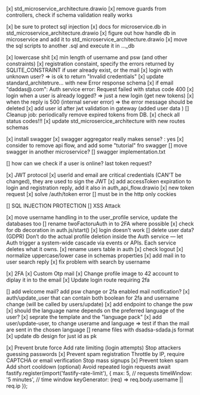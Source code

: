 [x] std_microservice_architecture.drawio
[x] remove guards from controllers, check if schema validation really works

[x] be sure to protect sql injection
[x] docs for microservice.db in std_microservice_architecture.drawio
[x] figure out how handle db in microservice and add it to std_microservice_architecture.drawio
[x] move the sql scripts to another .sql and execute it in ..._db 

[x] lowercase shit
[x] min length of username and psw (and other constraints)
[x] registration constaint, specify the errors returned by SQLITE_CONSTRAINT if user already exist, or the mail
[x] login with unknown user? => is ok to return "Invalid credentials"
[x] update standard_architetrure... with new Error response schema
[x] if email "daddas@.com": Auth service error: Request failed with status code 400
[x] login when a user is already logged? => just a new login (get new tokens)
[x] when the reply is 500 (internal server error) => the error message should be deleted
[x] add user id after jwt validation in gateway (added user data )
[] Cleanup job: periodically remove expired tokens from DB.
[x] check all status codes!!! 
[x] update std_microsercice_architecture with new routes schemas

[x] install swagger
[x] swagger aggregator really makes sense? : yes
[x] consider to remove api flow, and add some "tutorial" fro swagger
[] move swagger in another microservice?
[] swagger implementation.txt

[] how can we check if a user is online? last token request?

[x] JWT protocol
	[x] userId and email are critical credentials (CAN'T be changed), they are used to sign the JWT
	[x] add accessToken expiration to login and registration reply, add it also in auth_api_flow.drawio
	[x] new token request
	[x] solve /auth/token error
	[] must be in the http only cockies

[] SQL INJECTION PROTECTION
[] XSS Attack

[x] move username handling in to the user_profile service, update the databases too
[] rename twoFactoruAuth in to 2FA where possible
[x] check for db decoration in auth.js/start()
[x] login doesn't work
[] delete user data? (GDPR)
	Don’t do the actual profile deletion inside the Auth service —
	let Auth trigger a system-wide cascade via events or APIs.
	Each service deletes what it owns.
[x] rename users table in auth
[x] check logout
[x] normalize uppercase/lower case in schemas properties
[x] add mail in to user search reply
[x] fix problem with search by username

[x] 2FA
	[x] Custom Otp mail
	[x] Change profile image to 42 account to diplay it in to the email
	[x] Update login route requiring 2fa

[] add welcome mail? add psw change or 2fa enabled mail notification?
[x] auth/update_user that can contain both boolean for 2fa and username change (will be called by users/update)
[x] add endpoint to change the psw
[x] should the language name depends on the preferred language of the user?
	[x] seprate the template and the "language pack"
[x] add user/update-user, to change userame and language => test if than the mail are sent in the chosen language
[] rename files with dsadsa-sdada.js format
[x] update db design for just id as pk

[x] Prevent brute force	Add rate limiting (login attempts)	Stop attackers guessing passwords
[x] Prevent spam registration	Throttle by IP, require CAPTCHA or email verification	Stop mass signups
[x] Prevent token spam	Add short cooldown (optional)	Avoid repeated login requests
	await fastify.register(import('fastify-rate-limit'), {
	max: 5, // requests
	timeWindow: '5 minutes', // time window
	keyGenerator: (req) => req.body.username || req.ip
	});